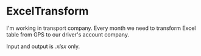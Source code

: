 # ExcelTransform

I'm working in transport company. Every month we need to transform Excel table from GPS to our driver's account company.

Input and output is *.xlsx* only.
